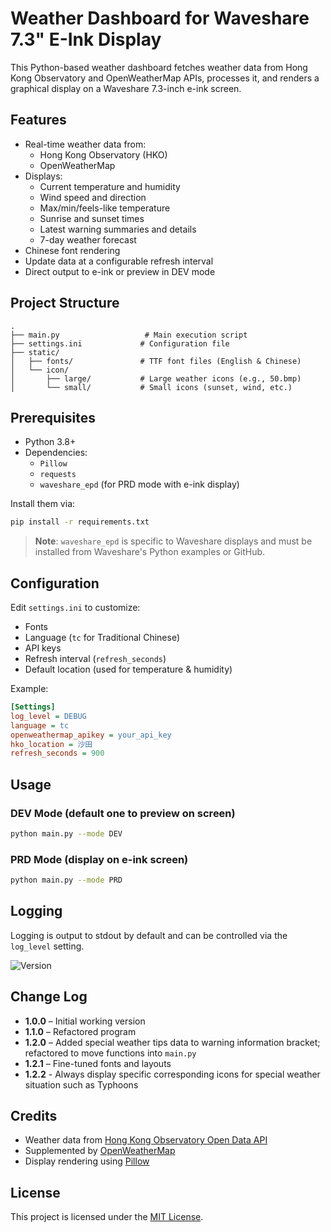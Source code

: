 # Weather Dashboard for Waveshare 7.3" E-Ink Display

This Python-based weather dashboard fetches weather data from Hong Kong Observatory and OpenWeatherMap APIs, processes it, and renders a graphical display on a Waveshare 7.3-inch e-ink screen.

## Features

- Real-time weather data from:
  - Hong Kong Observatory (HKO)
  - OpenWeatherMap
- Displays:
  - Current temperature and humidity
  - Wind speed and direction
  - Max/min/feels-like temperature
  - Sunrise and sunset times
  - Latest warning summaries and details
  - 7-day weather forecast
- Chinese font rendering
- Update data at a configurable refresh interval
- Direct output to e-ink or preview in DEV mode

## Project Structure

```
.
├── main.py                   # Main execution script
├── settings.ini             # Configuration file
├── static/
│   ├── fonts/               # TTF font files (English & Chinese)
│   └── icon/
│       ├── large/           # Large weather icons (e.g., 50.bmp)
│       └── small/           # Small icons (sunset, wind, etc.)
```

## Prerequisites

- Python 3.8+
- Dependencies:
  - `Pillow`
  - `requests`
  - `waveshare_epd` (for PRD mode with e-ink display)

Install them via:

```bash
pip install -r requirements.txt
```

> **Note**: `waveshare_epd` is specific to Waveshare displays and must be installed from Waveshare's Python examples or GitHub.

## Configuration

Edit `settings.ini` to customize:

- Fonts
- Language (`tc` for Traditional Chinese)
- API keys
- Refresh interval (`refresh_seconds`)
- Default location (used for temperature & humidity)

Example:
```ini
[Settings]
log_level = DEBUG
language = tc
openweathermap_apikey = your_api_key
hko_location = 沙田
refresh_seconds = 900
```

## Usage

### DEV Mode (default one to preview on screen)

```bash
python main.py --mode DEV
```

### PRD Mode (display on e-ink screen)

```bash
python main.py --mode PRD
```

## Logging

Logging is output to stdout by default and can be controlled via the `log_level` setting.

![Version](https://img.shields.io/badge/version-1.2.2-green.svg)

## Change Log

- **1.0.0** – Initial working version  
- **1.1.0** – Refactored program  
- **1.2.0** – Added special weather tips data to warning information bracket; refactored to move functions into `main.py`  
- **1.2.1** – Fine-tuned fonts and layouts
- **1.2.2** - Always display specific corresponding icons for special weather situation such as Typhoons

## Credits

- Weather data from [Hong Kong Observatory Open Data API](https://data.weather.gov.hk/weatherAPI/doc/)
- Supplemented by [OpenWeatherMap](https://openweathermap.org/)
- Display rendering using [Pillow](https://python-pillow.org)

## License

This project is licensed under the [MIT License](https://opensource.org/licenses/MIT).
